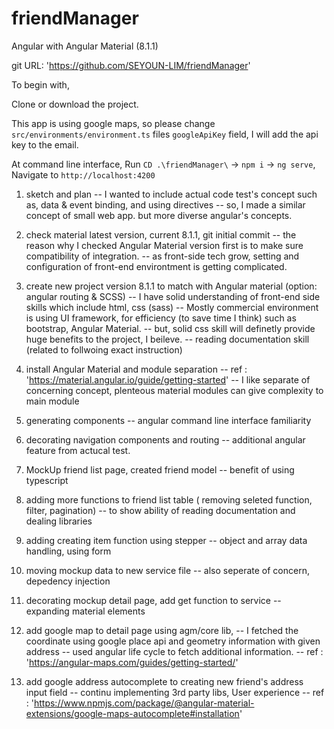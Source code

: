 # friendManager
Angular with Angular Material (8.1.1)

git URL: 'https://github.com/SEYOUN-LIM/friendManager'

To begin with,

Clone or download the project.

This app is using google maps, so please change `src/environments/environment.ts` files `googleApiKey` field, I will add the api key to the email.

At command line interface, Run `CD .\friendManager\` -> `npm i` -> `ng serve`, Navigate to `http://localhost:4200`

1. sketch and plan
-- I wanted to include actual code test's concept such as, data & event binding, and using directives
-- so, I made a similar concept of small web app. but more diverse angular's concepts.

2. check material latest version, current 8.1.1, git initial commit
-- the reason why I checked Angular Material version first is to make sure compatibility of integration.
-- as front-side tech grow, setting and configuration of front-end environtment is getting complicated.

3. create new project version 8.1.1 to match with Angular material (option: angular routing & SCSS)
-- I have solid understanding of front-end side skills which include html, css (sass)
-- Mostly commercial environment is using UI framework, for efficiency (to save time I think) such as bootstrap, Angular Material.
-- but, solid css skill will definetly provide huge benefits to the project, I beileve.
-- reading documentation skill (related to follwoing exact instruction)

4. install Angular Material and module separation 
-- ref : 'https://material.angular.io/guide/getting-started'
-- I like separate of concerning concept, plenteous material modules can give complexity to main module 

5. generating components
-- angular command line interface familiarity

6. decorating navigation components and routing
-- additional angular feature from actucal test.

7. MockUp friend list page, created friend model
-- benefit of using typescript

8. adding more functions to friend list table ( removing seleted function, filter, pagination)
-- to show ability of reading documentation and dealing libraries

9. adding creating item function using stepper
-- object and array data handling, using form

10. moving mockup data to new service file
-- also seperate of concern, depedency injection

11. decorating mockup detail page, add get function to service
-- expanding material elements

12. add google map to detail page using agm/core lib, 
-- I fetched the coordinate using google place api and geometry information with given address
-- used angular life cycle to fetch additional information.
-- ref : 'https://angular-maps.com/guides/getting-started/'

13. add google address autocomplete to creating new friend's address input field
-- continu implementing 3rd party libs, User experience
-- ref : 'https://www.npmjs.com/package/@angular-material-extensions/google-maps-autocomplete#installation'